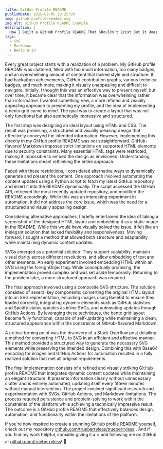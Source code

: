 ```yaml
---
title: GitHub Profile README
publishDate: 2025-02-05 20:25:00
img: github-profile-readme.svg
img_alt: GitHub Profile README Example
description: |
  How I Built a GitHub Profile README That Shouldn’t Exist But It Does
tags:
  - SVG
  - Markdown
  - Bento Grid
---
```


Every great project starts with a realization of a problem. My GitHub profile README was cluttered, filled with too much information, too many badges, and an overwhelming amount of content that lacked style and structure. It had hackathon achievements, GitHub contribution graphs, various technical badges, and much more, making it visually unappealing and difficult to navigate. Initially, I thought this was an effective way to present myself, but over time, it became clear that the information was overwhelming rather than informative. I wanted something new, a more refined and visually appealing approach to presenting my profile, and the idea of implementing a bento grid came to mind. The goal was to create a layout that was not only functional but also aesthetically impressive and structured.

The first step was designing an ideal layout using HTML and CSS. The result was promising, a structured and visually pleasing design that effectively conveyed the intended information. However, implementing this directly in my GitHub profile README was not straightforward. GitHub-flavored Markdown imposes strict limitations on supported HTML elements due to security constraints. Many essential HTML tags were restricted, making it impossible to embed the design as envisioned. Understanding these limitations meant rethinking the entire approach.

Faced with these restrictions, I considered alternative ways to dynamically generate and present the content. One approach involved automating the content updates using a Python script to fetch my latest GitHub repository and insert it into the README dynamically. The script accessed the GitHub API, retrieved the most recently updated repository, and modified the README accordingly. While this was an interesting experiment in automation, it did not address the core issue, which was the need for a structured and visually appealing design.

Considering alternative approaches, I briefly entertained the idea of taking a screenshot of the designed HTML layout and embedding it as a static image in the README. While this would have visually solved the issue, it felt like an inelegant solution that lacked flexibility and responsiveness. Moving forward, I sought a method that allowed both structure and adaptability while maintaining dynamic content updates.

SVGs emerged as a potential solution. They support scalability, maintain visual clarity across different resolutions, and allow embedding of text and other elements. An early experiment involved embedding HTML within an SVG using the foreignObject tag. While conceptually promising, the implementation proved complex and was set aside temporarily. Returning to the problem later, a more structured approach was required.

The final approach involved using a composite SVG structure. The solution consisted of several key components: converting the original HTML layout into an SVG representation, encoding images using Base64 to ensure they loaded correctly, integrating dynamic elements such as GitHub statistics and Spotify status updates as inline SVGs, and automating updates through GitHub Actions. By leveraging these techniques, the bento grid layout became fully functional, capable of self-updating while maintaining a clean, structured appearance within the constraints of GitHub-flavored Markdown.

A critical turning point was the discovery of a Stack Overflow post detailing a method for converting HTML to SVG in an efficient and effective manner. This method provided a structured way to generate the necessary SVG elements while preserving the intended design. Combining this with Base64 encoding for images and GitHub Actions for automation resulted in a fully realized solution that met all original requirements.

The final implementation consists of a refined and visually striking GitHub profile README that integrates dynamic content updates while maintaining an elegant structure. It presents information clearly without unnecessary clutter and is entirely automated, updating itself every fifteen minutes without manual intervention. The project involved significant research and experimentation with SVGs, GitHub Actions, and Markdown limitations. The process required persistence and problem-solving to work within the constraints of the platform while achieving a technically impressive result. The outcome is a GitHub profile README that effectively balances design, automation, and functionality within the limitations of the platform.

If you're now inspired to create a stunning GitHub profile README yourself, check out my repository [github.com/trueberryless/trueberryless](https://github.com/trueberryless/trueberryless/tree/7519c6f50094bdfd6fb47f610e6638ac8efdd6ad) . And if you find my work helpful, consider giving it a ⭐ and following me on GitHub at [github.com/trueberryless](https://github.com/trueberryless)! 🚀
